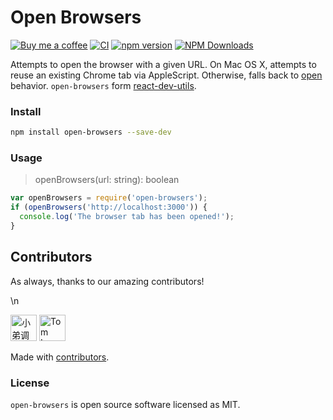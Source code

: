 Open Browsers
===

[![Buy me a coffee](https://img.shields.io/badge/Buy%20me%20a%20coffee-048754?logo=buymeacoffee)](https://jaywcjlove.github.io/#/sponsor)
[![CI](https://github.com/react-doc/open-browsers/actions/workflows/ci.yml/badge.svg)](https://github.com/react-doc/open-browsers/actions/workflows/ci.yml)
[![npm version](https://img.shields.io/npm/v/open-browsers.svg)](https://www.npmjs.com/package/open-browsers)
[![NPM Downloads](https://img.shields.io/npm/dm/open-browsers.svg?style=flat&label=)](https://www.npmjs.com/package/open-browsers)

Attempts to open the browser with a given URL.
On Mac OS X, attempts to reuse an existing Chrome tab via AppleScript.
Otherwise, falls back to [open](https://github.com/sindresorhus/open) behavior. `open-browsers` form [react-dev-utils](https://github.com/facebook/create-react-app/blob/b8ff97be72c02128c0917437d98e1b672a25ceb4/packages/react-dev-utils/openBrowser.js).

### Install

```bash
npm install open-browsers --save-dev
```

### Usage

> openBrowsers(url: string): boolean 

```js
var openBrowsers = require('open-browsers');
if (openBrowsers('http://localhost:3000')) {
  console.log('The browser tab has been opened!');
}
```

## Contributors

As always, thanks to our amazing contributors!

<!--GAMFC-->\n
<a href="https://github.com/jaywcjlove" title="小弟调调"><img src="https://avatars.githubusercontent.com/u/1680273?v=4" width="42;" alt="小弟调调"/></a>
<a href="https://github.com/tomglynch" title="Tom Lynch"><img src="https://avatars.githubusercontent.com/u/17879963?v=4" width="42;" alt="Tom Lynch"/></a><!--GAMFC-END-->

Made with [contributors](https://github.com/jaywcjlove/github-action-contributors).

### License

`open-browsers` is open source software licensed as MIT.